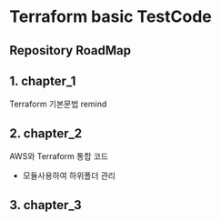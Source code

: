 # Terraform basic TestCode
## Repository RoadMap
## 1. chapter_1
Terraform 기본문법 remind
## 2. chapter_2
AWS와 Terraform 통합 코드
- 모듈사용하여 하위폴더 관리

## 3. chapter_3
